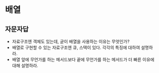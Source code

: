 # 배열

## 자문자답
* 자료구조엔 객체도 있는데, 굳이 배열을 사용하는 이유는 무엇인가?
* 배열로 구현할 수 있는 자료구조엔 큐, 스택이 있다. 각각의 특징에 대하여 설명하라.
* 배열 앞에 무언가를 하는 메서드보다 끝에 무언가를 하는 메서드가 더 빠른 이유에 대해 설명하라.
